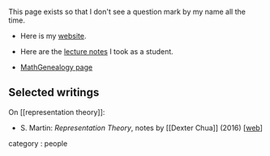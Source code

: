 This page exists so that I don't see a question mark by my name all the time.

* Here is my [website](https://dec41.user.srcf.net/home).

* Here are the [lecture notes](https://dec41.user.srcf.net/) I took as a student.

* [MathGenealogy page](https://www.mathgenealogy.org/id.php?id=286211)


## Selected writings

On [[representation theory]]:

* S. Martin: *Representation Theory*, notes by [[Dexter Chua]] (2016) &lbrack;[web](https://dec41.user.srcf.net/h/II_L/representation_theory)&rbrack;


category : people